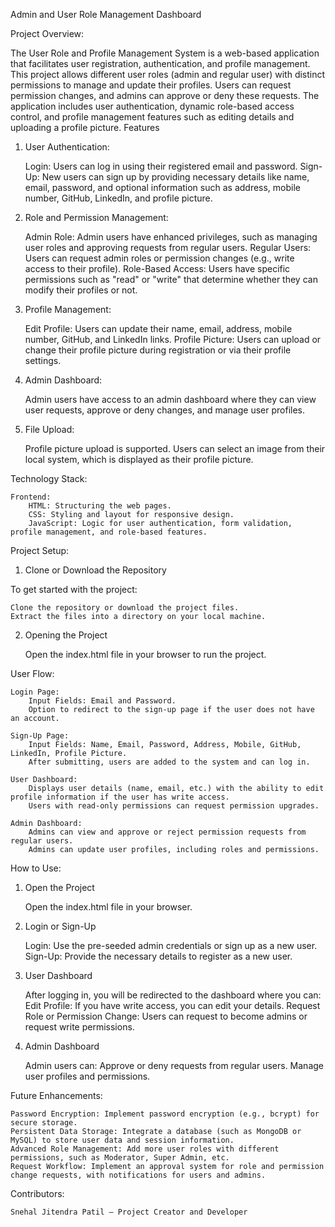 Admin and User Role Management Dashboard

Project Overview:

The User Role and Profile Management System is a web-based application that facilitates user registration, authentication, and profile management. This project allows different user roles (admin and regular user) with distinct permissions to manage and update their profiles. Users can request permission changes, and admins can approve or deny these requests. The application includes user authentication, dynamic role-based access control, and profile management features such as editing details and uploading a profile picture.
Features
1. User Authentication:

    Login: Users can log in using their registered email and password.
    Sign-Up: New users can sign up by providing necessary details like name, email, password, and optional information such as address, mobile number, GitHub, LinkedIn, and profile picture.

2. Role and Permission Management:

    Admin Role: Admin users have enhanced privileges, such as managing user roles and approving requests from regular users.
    Regular Users: Users can request admin roles or permission changes (e.g., write access to their profile).
    Role-Based Access: Users have specific permissions such as "read" or "write" that determine whether they can modify their profiles or not.

3. Profile Management:

    Edit Profile: Users can update their name, email, address, mobile number, GitHub, and LinkedIn links.
    Profile Picture: Users can upload or change their profile picture during registration or via their profile settings.

4. Admin Dashboard:

    Admin users have access to an admin dashboard where they can view user requests, approve or deny changes, and manage user profiles.

5. File Upload:

    Profile picture upload is supported. Users can select an image from their local system, which is displayed as their profile picture.

Technology Stack:

    Frontend:
        HTML: Structuring the web pages.
        CSS: Styling and layout for responsive design.
        JavaScript: Logic for user authentication, form validation, profile management, and role-based features.

Project Setup:
1. Clone or Download the Repository

To get started with the project:

    Clone the repository or download the project files.
    Extract the files into a directory on your local machine.

2. Opening the Project

    Open the index.html file in your browser to run the project.

User Flow:

    Login Page:
        Input Fields: Email and Password.
        Option to redirect to the sign-up page if the user does not have an account.

    Sign-Up Page:
        Input Fields: Name, Email, Password, Address, Mobile, GitHub, LinkedIn, Profile Picture.
        After submitting, users are added to the system and can log in.

    User Dashboard:
        Displays user details (name, email, etc.) with the ability to edit profile information if the user has write access.
        Users with read-only permissions can request permission upgrades.

    Admin Dashboard:
        Admins can view and approve or reject permission requests from regular users.
        Admins can update user profiles, including roles and permissions.


How to Use:
1. Open the Project

    Open the index.html file in your browser.

2. Login or Sign-Up

    Login: Use the pre-seeded admin credentials or sign up as a new user.
    Sign-Up: Provide the necessary details to register as a new user.

3. User Dashboard

    After logging in, you will be redirected to the dashboard where you can:
        Edit Profile: If you have write access, you can edit your details.
        Request Role or Permission Change: Users can request to become admins or request write permissions.

4. Admin Dashboard

    Admin users can:
        Approve or deny requests from regular users.
        Manage user profiles and permissions.

Future Enhancements:

    Password Encryption: Implement password encryption (e.g., bcrypt) for secure storage.
    Persistent Data Storage: Integrate a database (such as MongoDB or MySQL) to store user data and session information.
    Advanced Role Management: Add more user roles with different permissions, such as Moderator, Super Admin, etc.
    Request Workflow: Implement an approval system for role and permission change requests, with notifications for users and admins.

Contributors:

    Snehal Jitendra Patil – Project Creator and Developer


